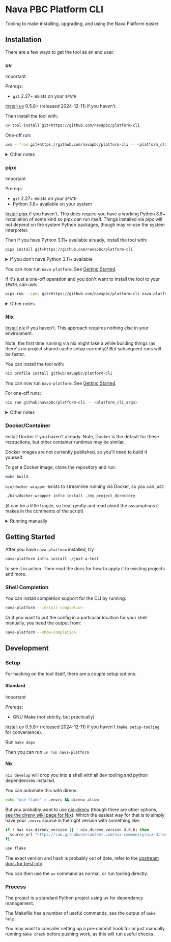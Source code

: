# Nava PBC Platform CLI

Tooling to make installing, upgrading, and using the Nava Platform easier.

## Installation

There are a few ways to get the tool as an end user.

### uv

> [!IMPORTANT]
> Prereqs:
>
> - `git` 2.27+ exists on your `$PATH`

[Install uv](https://docs.astral.sh/uv/getting-started/installation/) 0.5.8+
(released 2024-12-11) if you haven't.

Then install the tool with:

```sh
uv tool install git+https://github.com/navapbc/platform-cli
```

One-off run:
```sh
uvx --from git+https://github.com/navapbc/platform-cli -- <platform_cli_args>
```

<details>

<summary>Other notes</summary>

```sh
uv tool upgrade nava-platform-cli
```

```sh
uv tool uninstall nava-platform-cli
```

</details>

### pipx

> [!IMPORTANT]
> Prereqs:
>
> - `git` 2.27+ exists on your `$PATH`
> - Python 3.8+ available on your system

[Install pipx](https://pipx.pypa.io/stable/) if you haven't. This does require
you have a working Python 3.8+ installation of some kind so pipx can run itself.
Things installed via pipx will not depend on the system Python packages, though
may re-use the system interpreter.

Then if you have Python 3.11+ available already, install the tool with:

```sh
pipx install git+https://github.com/navapbc/platform-cli
```

<details>

<summary>If you don't have Python 3.11+ available</summary>

You can have pipx fetch and install an appropriate Python version for you, with
the slightly longer:

```sh
pipx install --fetch-missing-python --python 3.12 git+https://github.com/navapbc/platform-cli
```

</details>

You can now run `nava-platform`. See [Getting Started](#getting-started).

If it's just a one-off operation and you don't want to install the tool to your
`$PATH`, can use:

```sh
pipx run --spec git+https://github.com/navapbc/platform-cli nava-platform <platform_cli_args>
```

<details>

<summary>Other notes</summary>

If you want to get rid of it:

```sh
pipx uninstall nava-platform-cli
```

Upgrade with:

```sh
pipx upgrade nava-platform-cli
```

(or uninstall and install again)

</details>

### Nix

[Install nix](https://nixos.org/download/) if you haven't. This approach
requires nothing else in your environment.

Note, the first time running via nix might take a while building things (as
there's no project shared cache setup currently)! But subsequent runs will be
faster.

You can install the tool with:

```sh
nix profile install github:navapbc/platform-cli
```

You can now run `nava-platform`. See [Getting Started](#getting-started).

For one-off runs:

```sh
nix run github:navapbc/platform-cli -- <platform_cli_args>
```

<details>

<summary>Other notes</summary>

Upgrade with:

``` sh
nix profile upgrade platform-cli
```

Uninstall with:

``` sh
nix profile remove platform-cli
```

Alternatively for one-offs, you can checkout the project locally and in the
repository run:

```sh
nix run . -- <platform_cli_args>
```

</details>

### Docker/Container

Install Docker if you haven't already. Note, Docker is the default for these
instructions, but other container runtimes may be similar.

Docker images are not currently published, so you'll need to build it yourself.

To get a Docker image, clone the repository and run:

```sh
make build
```

`bin/docker-wrapper` exists to streamline running via Docker, so you can just:

```sh
./bin/docker-wrapper infra install ./my_project_directory
```

(it can be a little fragile, so treat gently and read about the assumptions it
makes in the comments of the script)

<details>

<summary>Running manually</summary>

After building, you will have a `nava-platform-cli` image locally available that
you can run like:

```sh
docker run --rm -it nava-platform-cli
```

For pretty much anything useful, you will need to mount the relevant locations
from your host system into the container. For example if running the tool in the
directory of your target project:

```sh
docker run --rm -it -v "$(pwd):/project-dir" nava-platform-cli infra install /project-dir
```

(you may want to define some aliases in your shell for commons invocations like
this)

</details>

## Getting Started

After you have `nava-platform` installed, try

```sh
nava-platform infra install ./just-a-test
```

to see it in action. Then read the docs for how to apply it to existing projects
and more.

### Shell Completion

You can install completion support for the CLI by running:

```sh
nava-platform --install-completion
```

Or if you want to put the config in a particular location for your shell
manually, you need the output from:

```sh
nava-platform --show-completion
```

## Development

### Setup

For hacking on the tool itself, there are a couple setup options.

#### Standard

> [!IMPORTANT]
> Prereqs:
>
> - GNU Make (not strictly, but practically)

[Install uv](https://docs.astral.sh/uv/getting-started/installation/) 0.5.8+
(released 2024-12-11) if you haven't (`make setup-tooling` for convenience).

Run `make deps`

Then you can run `uv run nava-platform`

#### Nix

`nix develop` will drop you into a shell with all dev tooling and python
dependencies installed.

You can automate this with direnv.

```sh
echo "use flake" > .envrc && direnv allow
```

But you probably want to use
[nix-direnv](https://github.com/nix-community/nix-direnv) (though there are
other options, [see the direnv wiki page for
Nix](https://github.com/direnv/direnv/wiki/Nix)). Which the easiest way for that
is to simply have your `.envrc` source in the right version with something like:

```sh
if ! has nix_direnv_version || ! nix_direnv_version 3.0.6; then
  source_url "https://raw.githubusercontent.com/nix-community/nix-direnv/3.0.6/direnvrc" "sha256-RYcUJaRMf8oF5LznDrlCXbkOQrywm0HDv1VjYGaJGdM="
fi

use flake
```

The exact version and hash is probably out of date, refer to the [upstream docs
for best
info](https://github.com/nix-community/nix-direnv?tab=readme-ov-file#installation).

You can then use the `uv` command as normal, or run tooling directly.

### Process

The project is a standard Python project using uv for dependency management.

The Makefile has a number of useful commands, see the output of `make help`.

You may want to consider setting up a pre-commit hook for or just manually
running `make check` before pushing work, as this will run useful checks.
